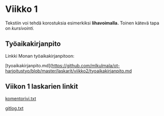 # Viikko 1

Tekstiin voi tehdä korostuksia esimerkiksi **lihavoimalla.** 
Toinen kätevä tapa on *kursivointi.*

## Työaikakirjanpito

Linkki Monan työaikakirjanpitoon:

[tyoaikakirjanpito.md](https://github.com/mlkulmala/ot-harjoitustyo/blob/master/laskarit/viikko2/tyoaikakirjanpito.md


## Viikon 1 laskarien linkit

[komentorivi.txt](https://github.com/mlkulmala/ot-harjoitustyo/blob/master/laskarit/viikko1/komentorivi.txt)

[gitlog.txt](https://github.com/mlkulmala/ot-harjoitustyo/blob/master/laskarit/viikko1/gitlog.txt)
